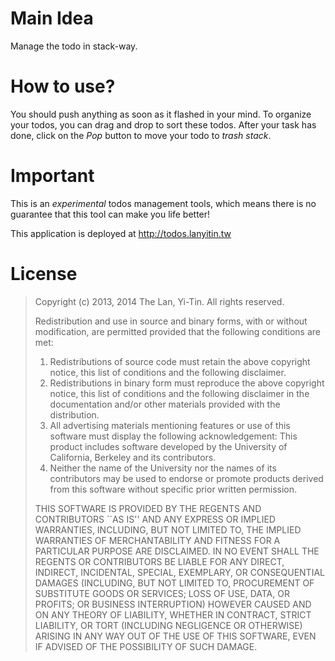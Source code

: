 # Main Idea
Manage the todo in stack-way.

# How to use?
You should push anything as soon as it flashed in your mind. To organize your todos, you can drag and drop to sort these todos. After your task has done, click on the *Pop* button to move your todo to *trash stack*. 

# Important
This is an *experimental* todos management tools, which means there is no guarantee that this tool can make you life better!

This application is deployed at http://todos.lanyitin.tw

# License
> Copyright (c) 2013, 2014
>      The Lan, Yi-Tin.  All rights reserved.
>
> Redistribution and use in source and binary forms, with or without
> modification, are permitted provided that the following conditions
> are met:
> 1. Redistributions of source code must retain the above copyright
>    notice, this list of conditions and the following disclaimer.
> 2. Redistributions in binary form must reproduce the above copyright
>    notice, this list of conditions and the following disclaimer in the
>    documentation and/or other materials provided with the distribution.
> 3. All advertising materials mentioning features or use of this software
>    must display the following acknowledgement:
>      This product includes software developed by the University of
>      California, Berkeley and its contributors.
> 4. Neither the name of the University nor the names of its contributors
>    may be used to endorse or promote products derived from this software
>    without specific prior written permission.
>
> THIS SOFTWARE IS PROVIDED BY THE REGENTS AND CONTRIBUTORS ``AS IS'' AND
> ANY EXPRESS OR IMPLIED WARRANTIES, INCLUDING, BUT NOT LIMITED TO, THE
> IMPLIED WARRANTIES OF MERCHANTABILITY AND FITNESS FOR A PARTICULAR PURPOSE
> ARE DISCLAIMED.  IN NO EVENT SHALL THE REGENTS OR CONTRIBUTORS BE LIABLE
> FOR ANY DIRECT, INDIRECT, INCIDENTAL, SPECIAL, EXEMPLARY, OR CONSEQUENTIAL
> DAMAGES (INCLUDING, BUT NOT LIMITED TO, PROCUREMENT OF SUBSTITUTE GOODS
> OR SERVICES; LOSS OF USE, DATA, OR PROFITS; OR BUSINESS INTERRUPTION)
> HOWEVER CAUSED AND ON ANY THEORY OF LIABILITY, WHETHER IN CONTRACT, STRICT
> LIABILITY, OR TORT (INCLUDING NEGLIGENCE OR OTHERWISE) ARISING IN ANY WAY
> OUT OF THE USE OF THIS SOFTWARE, EVEN IF ADVISED OF THE POSSIBILITY OF
> SUCH DAMAGE.
